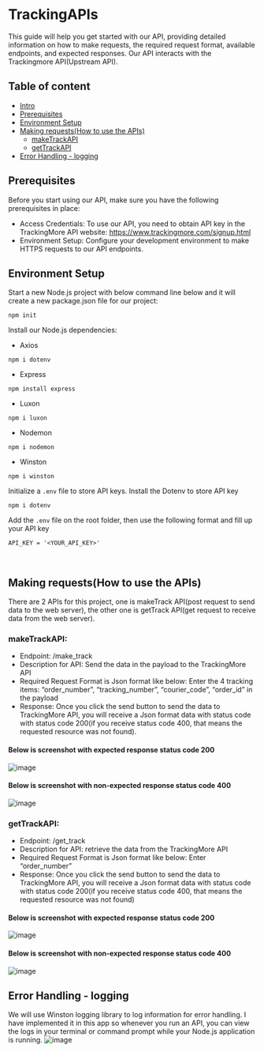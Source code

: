 # TrackingAPIs
This guide will help you get started with our API, providing detailed information on how to make requests, the required request format, available endpoints, and expected responses. Our API interacts with the Trackingmore API(Upstream API). 

## Table of content
- [Intro](https://github.com/msitu22/Tracking_API#trackingapis)
- [Prerequisites](https://github.com/msitu22/Tracking_API#prerequisites)
- [Environment Setup](https://github.com/msitu22/Tracking_API#environment-setup)
- [Making requests(How to use the APIs)](https://github.com/msitu22/Tracking_API#making-requestshow-to-use-the-apis)
  - [makeTrackAPI](https://github.com/msitu22/Tracking_API#maketrackapi)
  - [getTrackAPI](https://github.com/msitu22/Tracking_API#gettrackapi)
- [Error Handling - logging](https://github.com/msitu22/TrackingAPIs#error-handling---logging)

## Prerequisites
Before you start using our API, make sure you have the following prerequisites in place:
- Access Credentials: To use our API, you need to obtain API key in the TrackingMore API website:
https://www.trackingmore.com/signup.html
- Environment Setup: Configure your development environment to make HTTPS requests to our API endpoints.

## Environment Setup
Start a new Node.js project with below command line below and it will create a new package.json file for our project:
```
npm init
```

Install our Node.js dependencies:
- Axios
```
npm i dotenv
```
- Express
```
npm install express
```
- Luxon
```
npm i luxon
```
- Nodemon
```
npm i nodemon
```
- Winston
```
npm i winston
```

Initialize a `.env` file to store API keys.
Install the Dotenv to store API key
```
npm i dotenv
```
Add the `.env` file on the root folder, then use the following format and fill up your API key
```
API_KEY = '<YOUR_API_KEY>'
```
</br>

## Making requests(How to use the APIs)
There are 2 APIs for this project, one is makeTrack API(post request to send data to the web server), the other one is getTrack API(get request to receive data from the web server).

### makeTrackAPI:
- Endpoint: /make_track
- Description for API: Send the data in the payload to the TrackingMore API 
- Required Request Format is Json format like below: Enter the 4 tracking items: “order_number”, “tracking_number”, “courier_code”, “order_id” in the payload
- Response: Once you click the send button to send the data to TrackingMore API, you will receive a Json format data with status code with status code 200(if you receive status code 400, that means the requested resource was not found).

#### Below is screenshot with expected response status code 200
![image](https://github.com/msitu22/Tracking_API/assets/112602900/ac2676e7-9f54-4d87-a5cc-cefc68ba4270)

#### Below is screenshot with non-expected response status code 400
![image](https://github.com/msitu22/Tracking_API/assets/112602900/7b645e3c-3da2-492e-ab1d-490ae10fb2ad)

### getTrackAPI:
- Endpoint: /get_track
- Description for API: retrieve the data from the TrackingMore API 
- Required Request Format is Json format like below: Enter “order_number”
- Response: Once you click the send button to send the data to TrackingMore API, you will receive a Json format data with status code with status code 200(if you receive status code 400, that means the requested resource was not found)

#### Below is screenshot with expected response status code 200
![image](https://github.com/msitu22/Tracking_API/assets/112602900/f2f449ce-24ca-4cc3-894f-30026a3400bd)

#### Below is screenshot with non-expected response status code 400
![image](https://github.com/msitu22/Tracking_API/assets/112602900/4629783d-3700-4070-a83c-fd8b9afad632)

## Error Handling - logging
We will use Winston logging library to log information for error handling. I have implemented it in this app so whenever you run an API, you can view the logs in your terminal or command prompt while your Node.js application is running. 
![image](https://github.com/msitu22/Tracking_API/assets/112602900/2a9e8c51-3394-46e3-8cf3-36695fdaa062)








